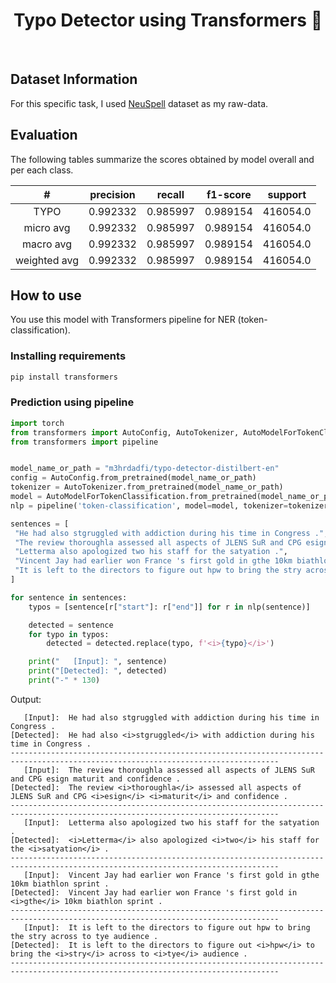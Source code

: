 <h1 align="center">Typo Detector using Transformers 🦁</h1>
<br/>

## Dataset Information

For this specific task, I used [NeuSpell](https://github.com/neuspell/neuspell) dataset as my raw-data.

## Evaluation

The following tables summarize the scores obtained by model overall and per each class.

|       #      | precision |  recall  | f1-score |  support |
|:------------:|:---------:|:--------:|:--------:|:--------:|
|     TYPO     |  0.992332 | 0.985997 | 0.989154 | 416054.0 |
|   micro avg  |  0.992332 | 0.985997 | 0.989154 | 416054.0 |
|   macro avg  |  0.992332 | 0.985997 | 0.989154 | 416054.0 |
| weighted avg |  0.992332 | 0.985997 | 0.989154 | 416054.0 |


## How to use

You use this model with Transformers pipeline for NER (token-classification).

### Installing requirements

```bash
pip install transformers
```

### Prediction using pipeline

```python
import torch
from transformers import AutoConfig, AutoTokenizer, AutoModelForTokenClassification
from transformers import pipeline


model_name_or_path = "m3hrdadfi/typo-detector-distilbert-en"
config = AutoConfig.from_pretrained(model_name_or_path)
tokenizer = AutoTokenizer.from_pretrained(model_name_or_path)
model = AutoModelForTokenClassification.from_pretrained(model_name_or_path, config=config)
nlp = pipeline('token-classification', model=model, tokenizer=tokenizer, aggregation_strategy="average")
```

```python
sentences = [
 "He had also stgruggled with addiction during his time in Congress .",
 "The review thoroughla assessed all aspects of JLENS SuR and CPG esign maturit and confidence .",
 "Letterma also apologized two his staff for the satyation .",
 "Vincent Jay had earlier won France 's first gold in gthe 10km biathlon sprint .",
 "It is left to the directors to figure out hpw to bring the stry across to tye audience .",
]

for sentence in sentences:
    typos = [sentence[r["start"]: r["end"]] for r in nlp(sentence)]

    detected = sentence
    for typo in typos:
        detected = detected.replace(typo, f'<i>{typo}</i>')

    print("   [Input]: ", sentence)
    print("[Detected]: ", detected)
    print("-" * 130)
```

Output:
```text
   [Input]:  He had also stgruggled with addiction during his time in Congress .
[Detected]:  He had also <i>stgruggled</i> with addiction during his time in Congress .
----------------------------------------------------------------------------------------------------------------------------------
   [Input]:  The review thoroughla assessed all aspects of JLENS SuR and CPG esign maturit and confidence .
[Detected]:  The review <i>thoroughla</i> assessed all aspects of JLENS SuR and CPG <i>esign</i> <i>maturit</i> and confidence .
----------------------------------------------------------------------------------------------------------------------------------
   [Input]:  Letterma also apologized two his staff for the satyation .
[Detected]:  <i>Letterma</i> also apologized <i>two</i> his staff for the <i>satyation</i> .
----------------------------------------------------------------------------------------------------------------------------------
   [Input]:  Vincent Jay had earlier won France 's first gold in gthe 10km biathlon sprint .
[Detected]:  Vincent Jay had earlier won France 's first gold in <i>gthe</i> 10km biathlon sprint .
----------------------------------------------------------------------------------------------------------------------------------
   [Input]:  It is left to the directors to figure out hpw to bring the stry across to tye audience .
[Detected]:  It is left to the directors to figure out <i>hpw</i> to bring the <i>stry</i> across to <i>tye</i> audience .
----------------------------------------------------------------------------------------------------------------------------------
```
